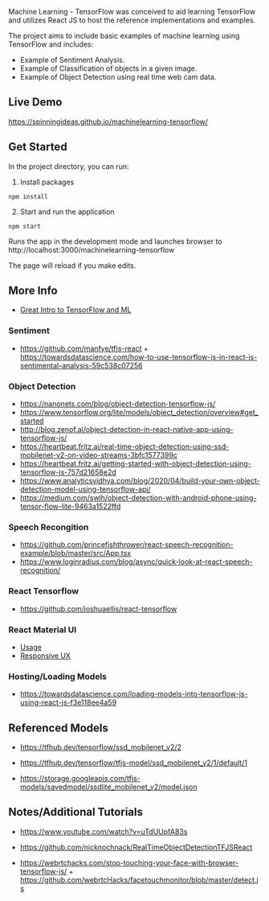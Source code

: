 Machine Learning - TensorFlow was conceived to aid learning TensorFlow and utilizes React JS to host the reference implementations and examples.

The project aims to include basic examples of machine learning using TensorFlow and includes:

- Example of Sentiment Analysis.
- Example of Classification of objects in a given image.
- Example of Object Detection using real time web cam data.

## Live Demo

https://spinningideas.github.io/machinelearning-tensorflow/

## Get Started

In the project directory, you can run:

1. Install packages

`npm install`

2. Start and run the application

`npm start`

Runs the app in the development mode and launches browser to http://localhost:3000/machinelearning-tensorflow

The page will reload if you make edits.

## More Info

- [Great Intro to TensorFlow and ML](https://medium.com/@BhashkarKunal/image-classification-api-creation-using-tensorflow-flask-mongodb-61a53835e62d)

### Sentiment

- https://github.com/manfye/tfjs-react + https://towardsdatascience.com/how-to-use-tensorflow-js-in-react-js-sentimental-analysis-59c538c07256

### Object Detection

- https://nanonets.com/blog/object-detection-tensorflow-js/
- https://www.tensorflow.org/lite/models/object_detection/overview#get_started
- http://blog.zenof.ai/object-detection-in-react-native-app-using-tensorflow-js/
- https://heartbeat.fritz.ai/real-time-object-detection-using-ssd-mobilenet-v2-on-video-streams-3bfc1577399c
- https://heartbeat.fritz.ai/getting-started-with-object-detection-using-tensorflow-js-757d21658e2d
- https://www.analyticsvidhya.com/blog/2020/04/build-your-own-object-detection-model-using-tensorflow-api/
- https://medium.com/swlh/object-detection-with-android-phone-using-tensor-flow-lite-9463a1522ffd

### Speech Recongition

- https://github.com/princefishthrower/react-speech-recognition-example/blob/master/src/App.tsx
- https://www.loginradius.com/blog/async/quick-look-at-react-speech-recognition/

### React Tensorflow

- https://github.com/joshuaellis/react-tensorflow

### React Material UI

- [Usage](https://material-ui.com/getting-started/usage/)
- [Responsive UX](https://material-ui.com/guides/responsive-ui/)

### Hosting/Loading Models

- https://towardsdatascience.com/loading-models-into-tensorflow-js-using-react-js-f3e118ee4a59

## Referenced Models

- https://tfhub.dev/tensorflow/ssd_mobilenet_v2/2

- https://tfhub.dev/tensorflow/tfjs-model/ssd_mobilenet_v2/1/default/1

- https://storage.googleapis.com/tfjs-models/savedmodel/ssdlite_mobilenet_v2/model.json

## Notes/Additional Tutorials

- https://www.youtube.com/watch?v=uTdUUpfA83s

- https://github.com/nicknochnack/RealTimeObjectDetectionTFJSReact

- https://webrtchacks.com/stop-touching-your-face-with-browser-tensorflow-js/ + https://github.com/webrtcHacks/facetouchmonitor/blob/master/detect.js
